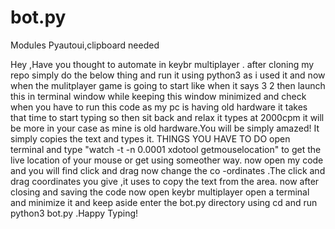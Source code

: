 # bot.py
Modules  Pyautoui,clipboard needed

Hey ,Have you thought to automate in keybr multiplayer .
after cloning my repo simply do the below thing and run it using python3 as i used it and now when the mulitplayer game is going to start like when it says 3 2 then launch this in terminal window while keeping this window minimized  and check when you have to run this code as my pc is having old hardware it takes that time to start typing  so then sit back and relax it types at 2000cpm it will be more in your case as mine is old hardware.You will be simply amazed! 
It simply copies the text and types it.
THINGS YOU HAVE TO DO
open terminal and type "watch -t -n 0.0001 xdotool getmouselocation" to get the live location of your mouse or get using someother way.
now open my code and you will find click and drag now change the co -ordinates .The click and drag coordinates you give ,it uses to copy the text from the area.
now after closing and saving the code now open keybr multiplayer open a terminal and minimize it and keep aside enter the bot.py directory using cd and run python3 bot.py .Happy Typing!
